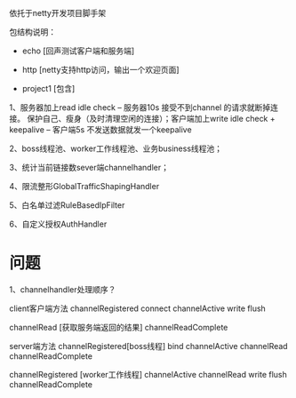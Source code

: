 依托于netty开发项目脚手架

包结构说明：

- echo [回声测试客户端和服务端]

- http [netty支持http访问，输出一个欢迎页面]

- project1 [包含]

1、服务器加上read idle check – 服务器10s 接受不到channel 的请求就断掉连接。
保护自己、瘦身（及时清理空闲的连接）；客户端加上write idle check + keepalive – 客户端5s 不发送数据就发一个keepalive

2、boss线程池、worker工作线程池、业务business线程池；

3、统计当前链接数sever端channelhandler；

4、限流整形GlobalTrafficShapingHandler

5、白名单过滤RuleBasedIpFilter

6、自定义授权AuthHandler


# 问题

1、channelhandler处理顺序？

client客户端方法
channelRegistered
connect
channelActive
write
flush

channelRead   [获取服务端返回的结果]
channelReadComplete


server端方法
channelRegistered[boss线程]
bind
channelActive
channelRead
channelReadComplete

channelRegistered [worker工作线程]
channelActive
channelRead
write
flush
channelReadComplete


